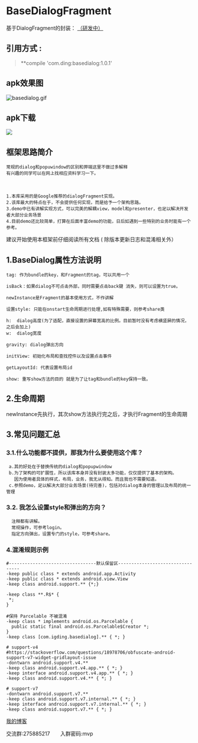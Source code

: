# BaseDialogFragment

基于DialogFragment的封装： [（研发中）](https://github.com/igding/baseDialog/tree/master)

## 引用方式 :

> **compile 'com.ding:basedialog:1.0.1'

## apk效果图
![basedialog.gif](https://upload-images.jianshu.io/upload_images/3117705-b649760f1e4da615.gif?imageMogr2/auto-orient/strip)

## apk下载
![](https://upload-images.jianshu.io/upload_images/3117705-b0f639b0e92df3eb.png?imageMogr2/auto-orient/strip%7CimageView2/2/w/1240)


## 框架思路简介
    常规的dialog和popuwindow的区别和弊端这里不做过多解释
    有兴趣的同学可以在网上找相应资料学习一下。
  
```
1.本库采用的是Google推荐的dialogFragment实现。
2.该库最大的特点在于，不会提供任何实现，而是给予一个架构思路。
3.demo中已有讲解实现方式，可以完美的解耦view，model和presenter，也足以解决开发者大部分业务场景
4.目前demo还比较简单，打算在后面丰富demo的功能，日后如遇到一些特别的业务时能有一个参考。
```
   
建议开始使用本框架前仔细阅读所有文档 ( 除版本更新日志和混淆相关外）

##  1.BaseDialog属性方法说明
  
    tag: 作为bundle的key，和Fragment的tag，可以共用一个

    isBack：如果dialog不可点击外部，同时需要点击back键 消失，则可以设置为true。

    newInstance是Fragment的基本使用方式，不作讲解

    设置style: 只能在onstart生命周期进行处理,如有特殊需要，则参考share类

    h:  dialog高度(为了适配，直接设置的屏幕宽高的比例。目前暂时没有考虑横竖屏的情况，之后会加上)
    w:  dialog宽度

    gravity: dialog弹出方向

    initView: 初始化布局和查找控件以及设置点击事件

    getLayoutId: 代表设置布局id

    show: 重写show方法的目的 就是为了让tag和bundle的key保持一致。

## 2.生命周期
newInstance先执行，其次show方法执行完之后，才执行Fragment的生命周期

## 3.常见问题汇总

### 3.1.什么功能都不提供，那我为什么要使用这个库？
     a.其的好处在于替换传统的dialog和popupwindow
     b.为了架构的可扩展性，所以该库本身并没有封装太多功能，仅仅提供了基本的架构。
       因为使用者具体的样式，布局，业务，我无从得知。而且我也不需要知道。
     c.参照demo，足以解决大部分业务场景(待完善)，包括对dialog本身的管理以及布局的统一管理

### 3.2. 我怎么设置style和弹出的方向？
      注释都有讲解。
      常规操作，可参考login。
      指定方向弹出，设置专门的style，可参考share。

### 4.混淆规则示例

```
#---------------------------------默认保留区---------------------------------
-keep public class * extends android.app.Activity
-keep public class * extends android.view.View
-keep class android.support.** {*;}

-keep class **.R$* {
 *;
}

#保持 Parcelable 不被混淆
-keep class * implements android.os.Parcelable {
  public static final android.os.Parcelable$Creator *;
}
-keep class [com.igding.basedialog].** { *; }

# support-v4
#https://stackoverflow.com/questions/18978706/obfuscate-android-support-v7-widget-gridlayout-issue
-dontwarn android.support.v4.**
-keep class android.support.v4.app.** { *; }
-keep interface android.support.v4.app.** { *; }
-keep class android.support.v4.** { *; }

# support-v7
-dontwarn android.support.v7.**
-keep class android.support.v7.internal.** { *; }
-keep interface android.support.v7.internal.** { *; }
-keep class android.support.v7.** { *; }
```

[我的博客](https://igding.github.io/)


交流群:275885217  入群密码:mvp